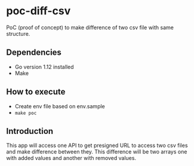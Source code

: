 # poc-diff-csv

PoC (proof of concept) to make difference of two csv file with same structure.

## Dependencies

- Go version 1.12 installed
- Make

## How to execute

- Create env file based on env.sample
- `make poc`

## Introduction

This app will access one API to get presigned URL to access two csv files and make difference between they. This difference will be two arrays one with added values and another with removed values.
